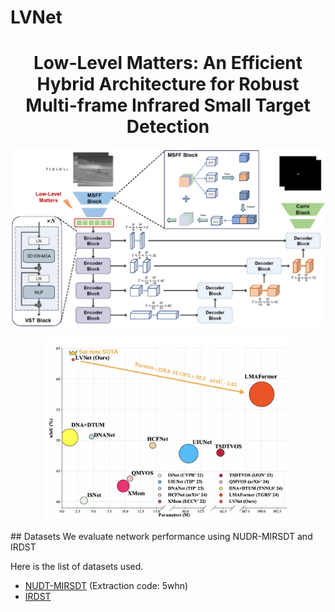 # LVNet
<h1 align="center"> Low-Level Matters: An Efficient Hybrid Architecture for Robust Multi-frame Infrared Small Target Detection </h1> 
<div class="alert alert-info">
<p align="center">
  <img src="./pic/Architecture.jpg" alt="representation comparison" width="600" />
</p>
</div>
<div class="alert alert-info">
<p align="center">
  <img src="./pic/compare.jpg" alt="representation comparison" width="400" />
</p>
</div>
## Datasets
We evaluate network performance using NUDR-MIRSDT and IRDST

Here is the list of datasets used. 

- [NUDT-MIRSDT](https://pan.baidu.com/s/1pSN350eurMafLiHBQBnrPA?pwd=5whn) (Extraction code: 5whn)
- [IRDST](https://drive.google.com/file/d/1sb-32pydlpXvlNxwx9niT2t6KP9oMJID/view?usp=sharing)

